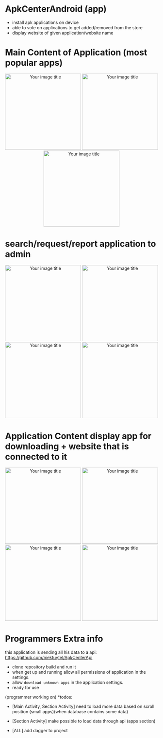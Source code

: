 # ApkCenterAndroid (app)
- install apk applications on device
- able to vote on applications to get added/removed from the store
- display website of given application/website name


# Main Content of Application (most popular apps)
<p align="center">
<img src="https://github.com/niektuytel/ApkCenterAndroid/blob/master/github_sceenshots/Main_Screenshot_1605019869.png" alt="Your image title" width="250"/>
<img src="https://github.com/niektuytel/ApkCenterAndroid/blob/master/github_sceenshots/Main_Screenshot_1605019874.png" alt="Your image title" width="250"/>
<img src="https://github.com/niektuytel/ApkCenterAndroid/blob/master/github_sceenshots/Main_Screenshot_1605019880.png" alt="Your image title" width="250"/>
</p>

# search/request/report application to admin
<p align="center">
<img src="https://github.com/niektuytel/ApkCenterAndroid/blob/master/github_sceenshots/Search_Screenshot_1604961843.png" alt="Your image title" width="250"/>
<img src="https://github.com/niektuytel/ApkCenterAndroid/blob/master/github_sceenshots/Search_Screenshot_1604961870.png" alt="Your image title" width="250"/>
<img src="https://github.com/niektuytel/ApkCenterAndroid/blob/master/github_sceenshots/Search_Screenshot_1604961886.png" alt="Your image title" width="250"/>
<img src="https://github.com/niektuytel/ApkCenterAndroid/blob/master/github_sceenshots/Search_Screenshot_1604961896.png" alt="Your image title" width="250"/>
</p>

# Application Content display app for downloading + website that is connected to it
<p align="center">
<img src="https://github.com/niektuytel/ApkCenterAndroid/blob/master/github_sceenshots/App_Screenshot_1605019940.png" alt="Your image title" width="250"/>
<img src="https://github.com/niektuytel/ApkCenterAndroid/blob/master/github_sceenshots/App_Screenshot_1605019950.png" alt="Your image title" width="250"/>
<img src="https://github.com/niektuytel/ApkCenterAndroid/blob/master/github_sceenshots/App_Screenshot_1605019958.png" alt="Your image title" width="250"/>
<img src="https://github.com/niektuytel/ApkCenterAndroid/blob/master/github_sceenshots/App_Screenshot_1605019974.png" alt="Your image title" width="250"/>
</p>

# Programmers Extra info
this application is sending all his data to a api: https://github.com/niektuytel/ApkCenterApi  

- clone repository build and run it
- when get up and running allow all permissions of application in the settings.
- allow `download unknown apps` in the application settings.
- ready for use

(programmer working on)
*todos:
- [Main Activity, Section Activity]
    need to load more data based on scroll position (small apps)(when database contains some data)
    
- [Section Activity]
    make possible to load data through api (apps section)
    
- [ALL]
    add dagger to project


